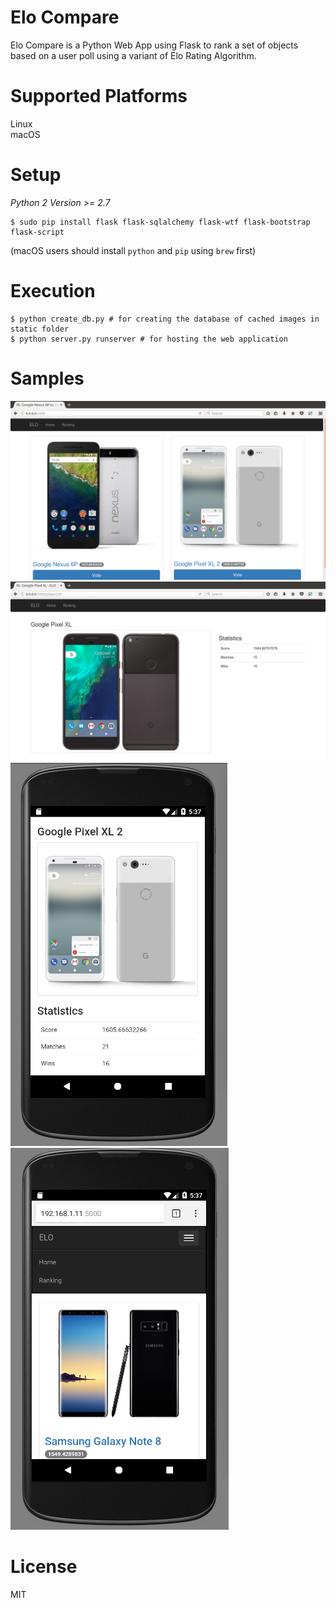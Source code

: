 # Elo Compare
Elo Compare is a Python Web App using Flask to rank a set of objects based on a user poll using a variant of Elo Rating Algorithm.

# Supported Platforms
Linux <br />
macOS

# Setup
*Python 2 Version >= 2.7*

```
$ sudo pip install flask flask-sqlalchemy flask-wtf flask-bootstrap flask-script
```

(macOS users should install `python` and `pip` using `brew` first)

# Execution
```
$ python create_db.py # for creating the database of cached images in static folder
$ python server.py runserver # for hosting the web application
```

# Samples
![alt text](https://github.com/sidhantnagpal/elo-compare/blob/master/samples/ELO_1.png "Sample 1")
![alt text](https://github.com/sidhantnagpal/elo-compare/blob/master/samples/ELO_2.png "Sample 2")
![alt text](https://github.com/sidhantnagpal/elo-compare/blob/master/samples/android_elo_1.png "Sample 3")
![alt text](https://github.com/sidhantnagpal/elo-compare/blob/master/samples/android_elo_2.png "Sample 4")

# License
MIT

